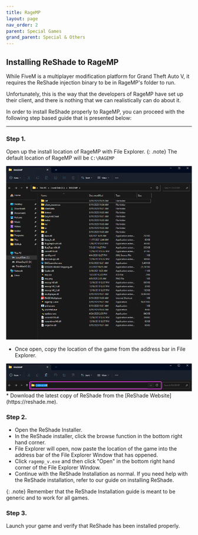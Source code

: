 ```yaml
---
title: RageMP
layout: page
nav_order: 2
parent: Special Games
grand_parent: Special & Others
---
```


## Installing ReShade to RageMP
While FiveM is a multiplayer modification platform for Grand Theft Auto V, it requires the ReShade injection binary to be in RageMP's folder to run.

Unfortunately, this is the way that the developers of RageMP have set up their client, and there is nothing that we can realistically can do about it.

In order to install ReShade properly to RageMP, you can proceed with the following step based guide that is presented below:

----------------

### Step 1.
Open up the install location of RageMP with File Explorer.
{: .note}
The default location of RageMP will be `C:\RAGEMP`
  <div>
  <img src="./images/ragemp/ragemp_install_location.png" />
  </div>
 
 * Once open, copy the location of the game from the address bar in File Explorer.
  <div>
  <img src="./images/ragemp/ragemp_install_address.png" />
  </div>
 * Download the latest copy of ReShade from the [ReShade Website](https://reshade.me).

### Step 2.
 * Open the ReShade Installer.
 * In the ReShade installer, click the browse function in the bottom right hand corner.
 * File Explorer will open, now paste the location of the game into the address bar of the File Explorer Window that has oppened.
 * Click `ragemp_v.exe` and then click "Open" in the bottom right hand corner of the File Explorer Window.
 * Continue with the ReShade Installation as normal. If you need help with the ReShade installation, refer to our guide on installing ReShade.

 {: .note}
 Remember that the ReShade Installation guide is meant to be generic and to work for all games.

 ### Step 3.
Launch your game and verify that ReShade has been installed properly.